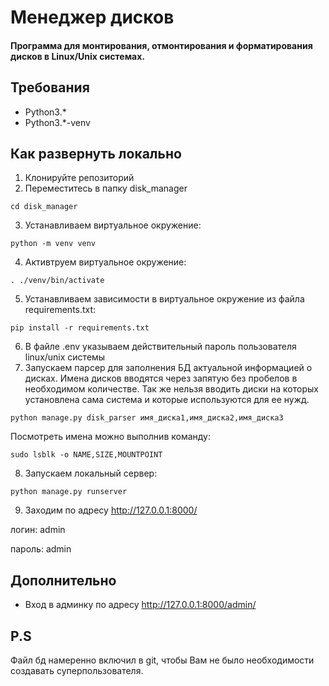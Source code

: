 # Менеджер дисков
#### Программа для монтирования, отмонтирования и форматирования дисков в Linux/Unix системах.

## Требования
- Python3.*
- Python3.*-venv

## Как развернуть локально
1. Клонируйте репозиторий
2. Переместитесь в папку disk_manager
```
cd disk_manager
```
3. Устанавливаем виртуальное окружение:
```
python -m venv venv
```
4. Активтруем виртуальное окружение:
```
. ./venv/bin/activate
```
5. Устанавливаем зависимости в виртуальное окружение из файла requirements.txt:
```
pip install -r requirements.txt
```
6. В файле .env указываем действительный пароль пользователя linux/unix системы
7. Запускаем парсер для заполнения БД актуальной информацией о дисках.
Имена дисков вводятся через запятую без пробелов в необходимом количестве. Так же нельзя вводить 
диски на которых установлена сама система и которые используются для ее нужд.
```
python manage.py disk_parser имя_диска1,имя_диска2,имя_диска3
```
Посмотреть имена можно выполнив команду:
```
sudo lsblk -o NAME,SIZE,MOUNTPOINT
```
8. Запускаем локальный сервер:
```
python manage.py runserver
```
9. Заходим по адресу http://127.0.0.1:8000/

логин: admin

пароль: admin
## Дополнительно
* Вход в админку по адресу
http://127.0.0.1:8000/admin/
## P.S
Файл бд намеренно включил в git, чтобы Вам не было необходимости создавать суперпользователя.
